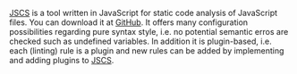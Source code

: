 [JSCS](http://jscs.info/) is a tool written in JavaScript for static code analysis of JavaScript files. You can download it at [GitHub](https://github.com/jscs-dev/node-jscs). It offers many configuration possibilities regarding pure syntax style, i.e. no potential semantic erros are checked such as undefined variables. In addition it is plugin-based, i.e. each (linting) rule is a plugin and new rules can be added by implementing and adding plugins to [JSCS](http://jscs.info/).
